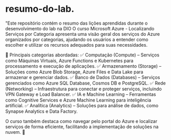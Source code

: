 # resumo-do-lab.
"Este repositório contém o resumo das lições aprendidas durante o desenvolvimento do lab na DIO
O curso Microsoft Azure - Localizando Serviços por Categoria apresenta uma visão geral dos serviços do Azure organizados por categorias, ajudando os usuários a entender como escolher e utilizar os recursos adequados para suas necessidades.

🔹 Principais categorias abordadas: ✅ Computação (Compute) – Serviços como Máquinas Virtuais, Azure Functions e Kubernetes para processamento e execução de aplicações. ✅ Armazenamento (Storage) – Soluções como Azure Blob Storage, Azure Files e Data Lake para armazenar e gerenciar dados. ✅ Banco de Dados (Databases) – Serviços gerenciados como Azure SQL Database, Cosmos DB e PostgreSQL. ✅ Rede (Networking) – Infraestrutura para conectar e proteger serviços, incluindo VPN Gateway e Load Balancer. ✅ IA e Machine Learning – Ferramentas como Cognitive Services e Azure Machine Learning para inteligência artificial. ✅ Analítica (Analytics) – Soluções para análise de dados, como Synapse Analytics e Data Factory.

O curso também destaca como navegar pelo portal do Azure e localizar serviços de forma eficiente, facilitando a implementação de soluções na nuvem. 🚀
